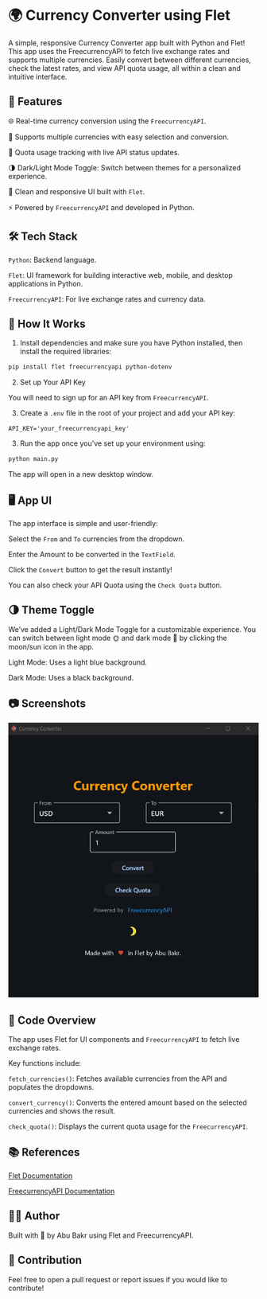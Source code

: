 # 🌍 Currency Converter using Flet

A simple, responsive Currency Converter app built with Python and Flet! This app uses the FreecurrencyAPI to fetch live exchange rates and supports multiple currencies. Easily convert between different currencies, check the latest rates, and view API quota usage, all within a clean and intuitive interface.

## 🚀 Features

🌐 Real-time currency conversion using the `FreecurrencyAPI`.

💱 Supports multiple currencies with easy selection and conversion.

🔄 Quota usage tracking with live API status updates.

🌗 Dark/Light Mode Toggle: Switch between themes for a personalized experience.

🎨 Clean and responsive UI built with `Flet`.

⚡ Powered by `FreecurrencyAPI` and developed in Python.

## 🛠️ Tech Stack

`Python`: Backend language.

`Flet`: UI framework for building interactive web, mobile, and desktop applications in Python.

`FreecurrencyAPI`: For live exchange rates and currency data.

## 🎯 How It Works
1. Install dependencies and make sure you have Python installed, then install the required libraries:
```bash
pip install flet freecurrencyapi python-dotenv
```
2. Set up Your API Key

You will need to sign up for an API key from `FreecurrencyAPI`.

3. Create a `.env` file in the root of your project and add your API key:
```plaintext
API_KEY='your_freecurrencyapi_key'
```
3. Run the app once you've set up your environment using:
```bash
python main.py
```
The app will open in a new desktop window.

## 🖥️ App UI
The app interface is simple and user-friendly:

Select the `From` and `To` currencies from the dropdown.

Enter the Amount to be converted in the `TextField`.

Click the `Convert` button to get the result instantly!

You can also check your API Quota using the `Check Quota` button.

## 🌗 Theme Toggle
We’ve added a Light/Dark Mode Toggle for a customizable experience. You can switch between light mode 🌞 and dark mode 🌙 by clicking the moon/sun icon in the app.

Light Mode: Uses a light blue background.

Dark Mode: Uses a black background.

## 📷 Screenshots
![currency_converter.gif](currency_converter.gif)

## 🔧 Code Overview
The app uses Flet for UI components and `FreecurrencyAPI` to fetch live exchange rates. 

Key functions include:

`fetch_currencies()`: Fetches available currencies from the API and populates the dropdowns.

`convert_currency()`: Converts the entered amount based on the selected currencies and shows the result.

`check_quota()`: Displays the current quota usage for the `FreecurrencyAPI`.

## 📚 References

[Flet Documentation](https://flet.dev/docs/)

[FreecurrencyAPI Documentation](https://freecurrencyapi.com/docs/)

## 👨‍💻 Author

Built with 💖 by Abu Bakr using Flet and FreecurrencyAPI.

## 🎉 Contribution

Feel free to open a pull request or report issues if you would like to contribute!